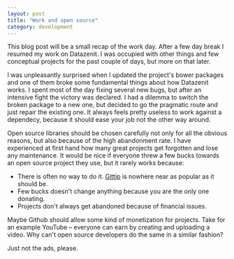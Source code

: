 ```yaml
---
layout: post
title: "Work and open source"
category: development
---
```


This blog post will be a small recap of the work day. After a few day break I resumed my work on Datazenit. I was occupied with other things and few conceptual projects for the past couple of days, but more on that later. 

<!-- more -->

I was unpleasantly surprised when I updated the project's bower packages and one of them broke some fundamental things about how Datazenit works. I spent most of the day fixing several new bugs, but after an intensive fight the victory was declared. I had a dilemma to switch the broken package to a new one, but decided to go the pragmatic route and just repair the existing one. It always feels pretty useless to work against a dependecy, because it should ease your job not the other way around. 

Open source libraries should be chosen carefully not only for all the obvious reasons, but also  because of the high abandonment rate. I have experienced at first hand how many great projects get forgotten and lose any maintenance. It would be nice if everyone threw a few bucks towards an open source project they use, but it rarely works because: 

* There is often no way to do it. [Gittip](https://www.gittip.com/) is nowhere near as popular as it should be.  
* Few bucks doesn't change anything because you are the only one donating.  
* Projects don't always get abandoned because of financial issues.  

Maybe Github should allow some kind of monetization for projects. Take for an example YouTube – everyone can earn by creating and uploading a video. Why can't open source developers do the same in a similar fashion? 

Just not the ads, please.